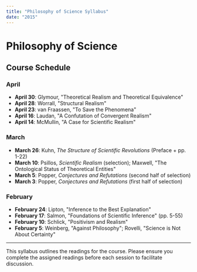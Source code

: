 ```yaml
---
title: "Philosophy of Science Syllabus"
date: "2015"
---
```


# Philosophy of Science

## Course Schedule

### April
- **April 30**: Glymour, "Theoretical Realism and Theoretical Equivalence"
- **April 28**: Worrall, "Structural Realism"
- **April 23**: van Fraassen, "To Save the Phenomena"
- **April 16**: Laudan, "A Confutation of Convergent Realism"
- **April 14**: McMullin, "A Case for Scientific Realism"

### March
- **March 26**: Kuhn, *The Structure of Scientific Revolutions* (Preface + pp. 1-22)
- **March 10**: Psillos, *Scientific Realism* (selection); Maxwell, "The Ontological Status of Theoretical Entities"
- **March 5**: Popper, *Conjectures and Refutations* (second half of selection)
- **March 3**: Popper, *Conjectures and Refutations* (first half of selection)

### February
- **February 24**: Lipton, "Inference to the Best Explanation"
- **February 17**: Salmon, "Foundations of Scientific Inference" (pp. 5-55)
- **February 10**: Schlick, "Positivism and Realism"
- **February 5**: Weinberg, "Against Philosophy"; Rovelli, "Science is Not About Certainty"

---

This syllabus outlines the readings for the course. Please ensure you complete the assigned readings before each session to facilitate discussion.
